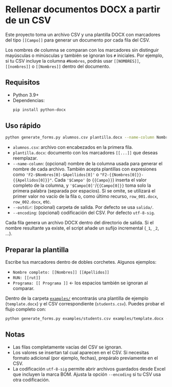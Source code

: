 # Rellenar documentos DOCX a partir de un CSV

Este proyecto toma un archivo CSV y una plantilla DOCX con marcadores del tipo
`[[Campo]]` para generar un documento por cada fila del CSV.

Los nombres de columna se comparan con los marcadores sin distinguir mayúsculas
o minúsculas y también se ignoran los `#` iniciales. Por ejemplo, si tu CSV
incluye la columna `#Nombres`, podrás usar `[[NOMBRES]]`, `[[nombres]]` o
`[[Nombres]]` dentro del documento.

## Requisitos

- Python 3.9+
- Dependencias:
  ```bash
  pip install python-docx
  ```

## Uso rápido

```bash
python generate_forms.py alumnos.csv plantilla.docx --name-column Nombres
```

- `alumnos.csv`: archivo con encabezados en la primera fila.
- `plantilla.docx`: documento con los marcadores `[[...]]` que deseas reemplazar.
- `--name-column`: (opcional) nombre de la columna usada para generar el nombre
  de cada archivo. También acepta plantillas con expresiones como
  `'F2-$Nombres[0]-$Apellidos[0]'` o `"F2-{{Nombres[0]}}-{{Apellidos[0]}}"`.
  Cada `'$Campo'` (o `{{Campo}}`) inserta el valor completo de la columna, y
  `'$Campo[0]'`/`{{Campo[0]}}` toma solo la primera palabra (separada por
  espacios). Si se omite, se utilizará el primer valor no vacío de la fila o,
  como último recurso, `row_001.docx`, `row_002.docx`, etc.
- `--outdir`: (opcional) carpeta de salida. Por defecto se usa `salida/`.
- `--encoding`: (opcional) codificación del CSV. Por defecto `utf-8-sig`.

Cada fila genera un archivo DOCX dentro del directorio de salida. Si el nombre
resultante ya existe, el script añade un sufijo incremental (`_1`, `_2`, ...).

## Preparar la plantilla

Escribe tus marcadores dentro de dobles corchetes. Algunos ejemplos:

- `Nombre completo: [[Nombres]] [[Apellidos]]`
- `RUN: [[rut]]`
- `Programa: [[ Programa ]]`  ← los espacios también se ignoran al comparar.

Dentro de la carpeta [`examples/`](examples/) encontrarás una plantilla de
ejemplo (`template.docx`) y el CSV correspondiente (`students.csv`). Puedes
probar el flujo completo con:

```bash
python generate_forms.py examples/students.csv examples/template.docx --name-column Nombres --outdir examples/output
```

## Notas

- Las filas completamente vacías del CSV se ignoran.
- Los valores se insertan tal cual aparecen en el CSV. Si necesitas formato
  adicional (por ejemplo, fechas), prepáralo previamente en el CSV.
- La codificación `utf-8-sig` permite abrir archivos guardados desde Excel que
  incluyen la marca BOM. Ajusta la opción `--encoding` si tu CSV usa otra
  codificación.

